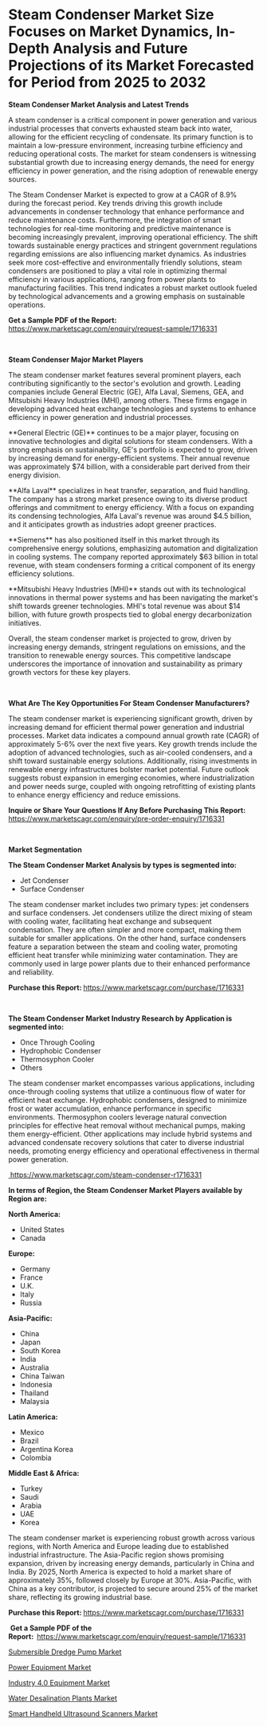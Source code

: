 <p><h1>Steam Condenser Market Size Focuses on Market Dynamics, In-Depth Analysis and Future Projections of its Market Forecasted for Period from 2025 to 2032</h1></p><p><strong>Steam Condenser Market Analysis and Latest Trends</strong></p>
<p><p>A steam condenser is a critical component in power generation and various industrial processes that converts exhausted steam back into water, allowing for the efficient recycling of condensate. Its primary function is to maintain a low-pressure environment, increasing turbine efficiency and reducing operational costs. The market for steam condensers is witnessing substantial growth due to increasing energy demands, the need for energy efficiency in power generation, and the rising adoption of renewable energy sources.</p><p>The Steam Condenser Market is expected to grow at a CAGR of 8.9% during the forecast period. Key trends driving this growth include advancements in condenser technology that enhance performance and reduce maintenance costs. Furthermore, the integration of smart technologies for real-time monitoring and predictive maintenance is becoming increasingly prevalent, improving operational efficiency. The shift towards sustainable energy practices and stringent government regulations regarding emissions are also influencing market dynamics. As industries seek more cost-effective and environmentally friendly solutions, steam condensers are positioned to play a vital role in optimizing thermal efficiency in various applications, ranging from power plants to manufacturing facilities. This trend indicates a robust market outlook fueled by technological advancements and a growing emphasis on sustainable operations.</p></p>
<p><strong>Get a Sample PDF of the Report:&nbsp;</strong> <a href="https://www.marketscagr.com/enquiry/request-sample/1716331?utm_campaign=1868&utm_medium=2&utm_source=Github&utm_content=ia&utm_term=28032025&utm_id=steam-condenser">https://www.marketscagr.com/enquiry/request-sample/1716331</a></p>
<p>&nbsp;</p>
<p><strong>Steam Condenser Major Market Players</strong></p>
<p><p>The steam condenser market features several prominent players, each contributing significantly to the sector's evolution and growth. Leading companies include General Electric (GE), Alfa Laval, Siemens, GEA, and Mitsubishi Heavy Industries (MHI), among others. These firms engage in developing advanced heat exchange technologies and systems to enhance efficiency in power generation and industrial processes.</p><p>**General Electric (GE)** continues to be a major player, focusing on innovative technologies and digital solutions for steam condensers. With a strong emphasis on sustainability, GE's portfolio is expected to grow, driven by increasing demand for energy-efficient systems. Their annual revenue was approximately $74 billion, with a considerable part derived from their energy division.</p><p>**Alfa Laval** specializes in heat transfer, separation, and fluid handling. The company has a strong market presence owing to its diverse product offerings and commitment to energy efficiency. With a focus on expanding its condensing technologies, Alfa Laval's revenue was around $4.5 billion, and it anticipates growth as industries adopt greener practices.</p><p>**Siemens** has also positioned itself in this market through its comprehensive energy solutions, emphasizing automation and digitalization in cooling systems. The company reported approximately $63 billion in total revenue, with steam condensers forming a critical component of its energy efficiency solutions.</p><p>**Mitsubishi Heavy Industries (MHI)** stands out with its technological innovations in thermal power systems and has been navigating the market's shift towards greener technologies. MHI's total revenue was about $14 billion, with future growth prospects tied to global energy decarbonization initiatives.</p><p>Overall, the steam condenser market is projected to grow, driven by increasing energy demands, stringent regulations on emissions, and the transition to renewable energy sources. This competitive landscape underscores the importance of innovation and sustainability as primary growth vectors for these key players.</p></p>
<p>&nbsp;</p>
<p><strong>What Are The Key Opportunities For Steam Condenser Manufacturers?</strong></p>
<p><p>The steam condenser market is experiencing significant growth, driven by increasing demand for efficient thermal power generation and industrial processes. Market data indicates a compound annual growth rate (CAGR) of approximately 5-6% over the next five years. Key growth trends include the adoption of advanced technologies, such as air-cooled condensers, and a shift toward sustainable energy solutions. Additionally, rising investments in renewable energy infrastructures bolster market potential. Future outlook suggests robust expansion in emerging economies, where industrialization and power needs surge, coupled with ongoing retrofitting of existing plants to enhance energy efficiency and reduce emissions.</p></p>
<p><strong>Inquire or Share Your Questions If Any Before Purchasing This Report:</strong> <a href="https://www.marketscagr.com/enquiry/pre-order-enquiry/1716331?utm_campaign=1868&utm_medium=2&utm_source=Github&utm_content=ia&utm_term=28032025&utm_id=steam-condenser">https://www.marketscagr.com/enquiry/pre-order-enquiry/1716331</a></p>
<p>&nbsp;</p>
<p><strong>Market Segmentation</strong></p>
<p><strong>The Steam Condenser Market Analysis by types is segmented into:</strong></p>
<p><ul><li>Jet Condenser</li><li>Surface Condenser</li></ul></p>
<p><p>The steam condenser market includes two primary types: jet condensers and surface condensers. Jet condensers utilize the direct mixing of steam with cooling water, facilitating heat exchange and subsequent condensation. They are often simpler and more compact, making them suitable for smaller applications. On the other hand, surface condensers feature a separation between the steam and cooling water, promoting efficient heat transfer while minimizing water contamination. They are commonly used in large power plants due to their enhanced performance and reliability.</p></p>
<p><strong>Purchase this Report:&nbsp;</strong><a href="https://www.marketscagr.com/purchase/1716331?utm_campaign=1868&utm_medium=2&utm_source=Github&utm_content=ia&utm_term=28032025&utm_id=steam-condenser">https://www.marketscagr.com/purchase/1716331</a></p>
<p>&nbsp;</p>
<p><strong>The Steam Condenser Market Industry Research by Application is segmented into:</strong></p>
<p><ul><li>Once Through Cooling</li><li>Hydrophobic Condenser</li><li>Thermosyphon Cooler</li><li>Others</li></ul></p>
<p><p>The steam condenser market encompasses various applications, including once-through cooling systems that utilize a continuous flow of water for efficient heat exchange. Hydrophobic condensers, designed to minimize frost or water accumulation, enhance performance in specific environments. Thermosyphon coolers leverage natural convection principles for effective heat removal without mechanical pumps, making them energy-efficient. Other applications may include hybrid systems and advanced condensate recovery solutions that cater to diverse industrial needs, promoting energy efficiency and operational effectiveness in thermal power generation.</p></p>
<p><a href="https://www.marketscagr.com/steam-condenser-r1716331?utm_campaign=1868&utm_medium=2&utm_source=Github&utm_content=ia&utm_term=28032025&utm_id=steam-condenser">&nbsp;https://www.marketscagr.com/steam-condenser-r1716331</a></p>
<p><strong>In terms of Region, the Steam Condenser Market Players available by Region are:</strong></p>
<p>
    <p> <strong> North America: </strong>
        <ul>
            <li>United States</li>
            <li>Canada</li>
        </ul>
        </p> 
    <p> <strong> Europe: </strong>
        <ul>
            <li>Germany</li>
            <li>France</li>
            <li>U.K.</li>
            <li>Italy</li>
            <li>Russia</li>
        </ul>
        </p> 
    <p> <strong> Asia-Pacific: </strong>
        <ul>
            <li>China</li>
            <li>Japan</li>
            <li>South Korea</li>
            <li>India</li>
            <li>Australia</li>
            <li>China Taiwan</li>
            <li>Indonesia</li>
            <li>Thailand</li>
            <li>Malaysia</li>
        </ul>
        </p> 
    <p> <strong> Latin America: </strong>
        <ul>
            <li>Mexico</li>
            <li>Brazil</li>
            <li>Argentina Korea</li>
            <li>Colombia</li>
        </ul>
        </p> 
    <p> <strong> Middle East & Africa: </strong>
        <ul>
            <li>Turkey</li>
            <li>Saudi</li>
            <li>Arabia</li>
            <li>UAE</li>
            <li>Korea</li>
        </ul>
    </p>
    </p>
<p><p>The steam condenser market is experiencing robust growth across various regions, with North America and Europe leading due to established industrial infrastructure. The Asia-Pacific region shows promising expansion, driven by increasing energy demands, particularly in China and India. By 2025, North America is expected to hold a market share of approximately 35%, followed closely by Europe at 30%. Asia-Pacific, with China as a key contributor, is projected to secure around 25% of the market share, reflecting its growing industrial base.</p></p>
<p><strong>Purchase this Report: </strong><a href="https://www.marketscagr.com/purchase/1716331?utm_campaign=1868&utm_medium=2&utm_source=Github&utm_content=ia&utm_term=28032025&utm_id=steam-condenser">https://www.marketscagr.com/purchase/1716331</a></p>
<p>&nbsp;<strong>Get a Sample PDF of the Report:&nbsp;&nbsp;</strong><a href="https://www.marketscagr.com/enquiry/request-sample/1716331?utm_campaign=1868&utm_medium=2&utm_source=Github&utm_content=ia&utm_term=28032025&utm_id=steam-condenser">https://www.marketscagr.com/enquiry/request-sample/1716331</a></p>
<p><strong></strong></p>
<p><p><a href="https://github.com/nyanikumchu/Market-Research-Report-List-1/blob/main/submersible-dredge-pump-market.md?utm_campaign=1868&utm_medium=2&utm_source=Github&utm_content=ia&utm_term=28032025&utm_id=steam-condenser">Submersible Dredge Pump Market</a></p><p><a href="https://github.com/aarenlazosw3/Market-Research-Report-List-1/blob/main/power-equipment-market.md?utm_campaign=1868&utm_medium=2&utm_source=Github&utm_content=ia&utm_term=28032025&utm_id=steam-condenser">Power Equipment Market</a></p><p><a href="https://github.com/goliareanoyh/Market-Research-Report-List-1/blob/main/industry-40-equipment-market.md?utm_campaign=1868&utm_medium=2&utm_source=Github&utm_content=ia&utm_term=28032025&utm_id=steam-condenser">Industry 4.0 Equipment Market</a></p><p><a href="https://github.com/knazsdadeyvw/Market-Research-Report-List-1/blob/main/water-desalination-plants-market.md?utm_campaign=1868&utm_medium=2&utm_source=Github&utm_content=ia&utm_term=28032025&utm_id=steam-condenser">Water Desalination Plants Market</a></p><p><a href="https://github.com/naanaafranxu/Market-Research-Report-List-1/blob/main/smart-handheld-ultrasound-scanners-market.md?utm_campaign=1868&utm_medium=2&utm_source=Github&utm_content=ia&utm_term=28032025&utm_id=steam-condenser">Smart Handheld Ultrasound Scanners Market</a></p></p>